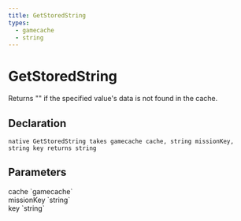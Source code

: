 ```yaml
---
title: GetStoredString
types:
  - gamecache
  - string
---
```


# GetStoredString
Returns "" if the specified value's data is not found in the cache.

## Declaration

```
native GetStoredString takes gamecache cache, string missionKey, string key returns string
```

## Parameters
<dl>
  <dt>cache `gamecache`</dt>
  <dd></dd>

  <dt>missionKey `string`</dt>
  <dd></dd>

  <dt>key `string`</dt>
  <dd></dd>
</dl>